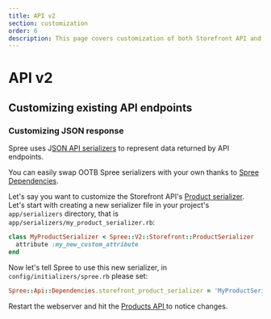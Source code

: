 ```yaml
---
title: API v2
section: customization
order: 6
description: This page covers customization of both Storefront API and Platform API
---
```


# API v2

## Customizing existing API endpoints

### Customizing JSON response

Spree uses J[SON API serializers](https://github.com/jsonapi-serializer/jsonapi-serializer) to represent data returned by API endpoints. 

You can easily swap OOTB Spree serializers with your own thanks to [Spree Dependencies](dependencies.md). 

Let's say you want to customize the Storefront API's [Product serializer](https://github.com/spree/spree/blob/master/api/app/serializers/spree/v2/storefront/product_serializer.rb). Let's start with creating a new serializer file in your project's `app/serializers` directory, that is `app/serializers/my_product_serializer.rb`:

```ruby
class MyProductSerializer < Spree::V2::Storefront::ProductSerializer
  attribute :my_new_custom_attribute
end
```

Now let's tell Spree to use this new serializer, in `config/initializers/spree.rb` please set:

```ruby
Spree::Api::Dependencies.storefront_product_serializer = 'MyProductSerializer'
```

Restart the webserver and hit the [Products API ](https://api.spreecommerce.org/docs/api-v2/b3A6MzE0Mjc2Mg-list-of-products)to notice changes.

